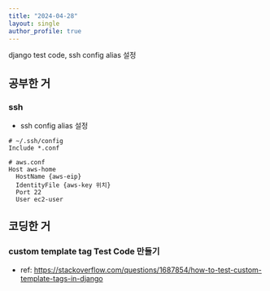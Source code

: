 ```yaml
---
title: "2024-04-28"
layout: single
author_profile: true
---
```


django test code, ssh config alias 설정

## 공부한 거
### ssh 

- ssh config alias 설정

```shell
# ~/.ssh/config
Include *.conf

# aws.conf
Host aws-home
  HostName {aws-eip}
  IdentityFile {aws-key 위치}
  Port 22
  User ec2-user

```

## 코딩한 거
### custom template tag Test Code 만들기
- ref: https://stackoverflow.com/questions/1687854/how-to-test-custom-template-tags-in-django